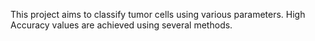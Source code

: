 This project aims to classify tumor cells using various parameters. High Accuracy values are achieved using several methods.

